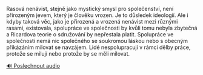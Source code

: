 
Rasová nenávist, stejně jako mystický smysl pro společenství, není přirozeným jevem, který je člověku vrozen. Je to důsledek ideologií. Ale i kdyby taková věc, jako je přirozená a vrozená nenávist mezi různými rasami, existovala, spolupráce ve společnosti by kvůli tomu nebyla zbytečná a Ricardova teorie o sdružování by nepřestala platit. Spolupráce ve společnosti nemá nic společného se soukromou láskou nebo s obecným přikázáním milovat se navzájem. Lidé nespolupracují v rámci dělby práce, protože se milují nebo protože by se měli milovat.

[🔊 Poslechnout audio](/data/7-paragraphs/audio/chapter_37/para_005-Rasov-nenvist-stejn-jako-mystick-smysl-pro-sp.mp3)
